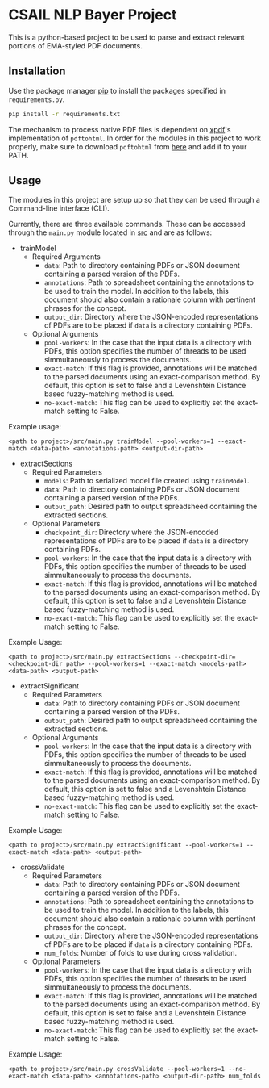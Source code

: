 # CSAIL NLP Bayer Project
This is a python-based project to be used to parse and extract relevant portions of EMA-styled PDF documents.

## Installation

Use the package manager [pip](https://pip.pypa.io/en/stable/) to install the packages specified in ```requirements.py```.

```bash
pip install -r requirements.txt
```

The mechanism to process native PDF files is dependent on [xpdf](https://www.xpdfreader.com/)'s implementation of ```pdftohtml```. In order for the modules in this project to work properly, make sure to download ```pdftohtml``` from [here](https://www.xpdfreader.com/download.html) and add it to your PATH.

## Usage
The modules in this project are setup up so that they can be used through a Command-line interface (CLI).

Currently, there are three available commands. These can be accessed through the ``main.py`` module located in [src](src/) and are as follows:

* trainModel
    * Required Arguments
        * ```data```: Path to directory containing PDFs or JSON document containing a parsed version of the PDFs.
        * ```annotations```: Path to spreadsheet containing the annotations to be used to train the model. In addition to the labels, this document should also contain a rationale column with pertinent phrases for the concept.
        * ```output_dir```: Directory where the JSON-encoded representations of PDFs are to be placed if ```data``` is a directory containing PDFs.
    * Optional Arguments
        * ```pool-workers```: In the case that the input data is a directory with PDFs, this option specifies the number of threads to be used simmultaneously to process the documents.
        * ```exact-match```: If this flag is provided, annotations will be matched to the parsed documents using an exact-comparison method.  By default, this option is set to false and a Levenshtein Distance based fuzzy-matching method is used.
        * ```no-exact-match```: This flag can be used to explicitly set the exact-match setting to False.

Example usage:
```
<path to project>/src/main.py trainModel --pool-workers=1 --exact-match <data-path> <annotations-path> <output-dir-path>
```

* extractSections
    * Required Parameters
        * ```models```: Path to serialized model file created using ```trainModel```.
        * ```data```: Path to directory containing PDFs or JSON document containing a parsed version of the PDFs. 
        * ```output_path```: Desired path to output spreadsheed containing the extracted sections.
    * Optional Parameters
        * ```checkpoint_dir```: Directory where the JSON-encoded representations of PDFs are to be placed if ```data``` is a directory containing PDFs.
        * ```pool-workers```: In the case that the input data is a directory with PDFs, this option specifies the number of threads to be used simmultaneously to process the documents.
        * ```exact-match```: If this flag is provided, annotations will be matched to the parsed documents using an exact-comparison method.  By default, this option is set to false and a Levenshtein Distance based fuzzy-matching method is used.
        * ```no-exact-match```: This flag can be used to explicitly set the exact-match setting to False.

Example Usage:
```
<path to project>/src/main.py extractSections --checkpoint-dir=<checkpoint-dir path> --pool-workers=1 --exact-match <models-path> <data-path> <output-path>
```

* extractSignificant
    * Required Parameters
        * ```data```: Path to directory containing PDFs or JSON document containing a parsed version of the PDFs. 
        * ```output_path```: Desired path to output spreadsheed containing the extracted sections.
    * Optional Arguments
        * ```pool-workers```: In the case that the input data is a directory with PDFs, this option specifies the number of threads to be used simmultaneously to process the documents.
        * ```exact-match```: If this flag is provided, annotations will be matched to the parsed documents using an exact-comparison method.  By default, this option is set to false and a Levenshtein Distance based fuzzy-matching method is used.
        * ```no-exact-match```: This flag can be used to explicitly set the exact-match setting to False.

Example Usage:
```
<path to project>/src/main.py extractSignificant --pool-workers=1 --exact-match <data-path> <output-path>
```

* crossValidate
    * Required Parameters
        * ```data```: Path to directory containing PDFs or JSON document containing a parsed version of the PDFs. 
        * ```annotations```: Path to spreadsheet containing the annotations to be used to train the model. In addition to the labels, this document should also contain a rationale column with pertinent phrases for the concept.
        * ```output_dir```: Directory where the JSON-encoded representations of PDFs are to be placed if ```data``` is a directory containing PDFs.
        * ```num_folds```: Number of folds to use during cross validation.
    * Optional Parameters
        * ```pool-workers```: In the case that the input data is a directory with PDFs, this option specifies the number of threads to be used simmultaneously to process the documents.
        * ```exact-match```: If this flag is provided, annotations will be matched to the parsed documents using an exact-comparison method.  By default, this option is set to false and a Levenshtein Distance based fuzzy-matching method is used.
        * ```no-exact-match```: This flag can be used to explicitly set the exact-match setting to False.

Example Usage:
```
<path to project>/src/main.py crossValidate --pool-workers=1 --no-exact-match <data-path> <annotations-path> <output-dir-path> num_folds
```